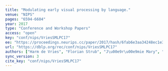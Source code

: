 ```yaml
---
title: "Modulating early visual processing by language."
venue: "NIPS"
pages: "6594-6604"
year: 2017
type: "Conference and Workshop Papers"
access: "open"
key: "conf/nips/VriesSMLPC17"
ee: "https://proceedings.neurips.cc/paper/2017/hash/6fab6e3aa34248ec1e34a4aeedecddc8-Abstract.html"
url: "https://dblp.org/rec/conf/nips/VriesSMLPC17"
authors: ["Harm de Vries", "Florian Strub", "J\u00e9r\u00e9mie Mary", "Hugo Larochelle", "Olivier Pietquin", "Aaron C. Courville"]
sync_version: 3
cite_key: "conf/nips/VriesSMLPC17"
---
```

